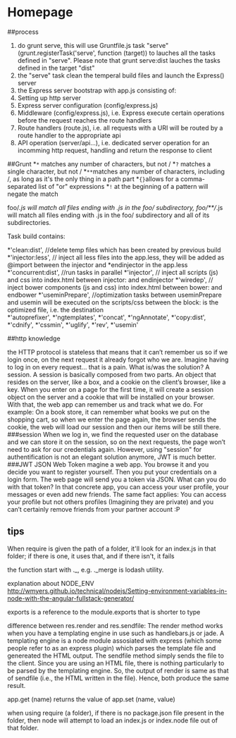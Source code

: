 # Homepage
##process
1. do grunt serve, this will use Gruntfile.js task "serve" (grunt.registerTask('serve', function (target)) to lauches all the tasks defined in "serve". Please note that grunt serve:dist lauches the tasks defined in the target "dist"
2. the "serve" task clean the temperal build files and launch the Express() server 
3. the Express server bootstrap with app.js consisting of: 
4. Setting up http server 
5. Express server configuration (config/express.js)
6. Middleware (config/express.js), i.e. Express execute certain operations before the request reaches the route handlers
7. Route handlers (route.js), i.e. all requests with a URI will be routed by a route handler to the appropriate api
8. API operation (server/api...), i.e. dedicated server operation for an incomming http request, handling and return the response to client 

##Grunt
*`*` matches any number of characters, but not /
*`?` matches a single character, but not /
*`**`matches any number of characters, including /, as long as it's the only thing in a path part
*`{}`allows for a comma-separated list of "or" expressions
*`!` at the beginning of a pattern will negate the match

 foo/*.js will match all files ending with .js in the foo/ subdirectory, 
 foo/**/*.js will match all files ending with .js in the foo/ subdirectory and all of its subdirectories.

Task build contains:

*'clean:dist', //delete temp files which has been created by previous build
*'injector:less', // inject all less files into the app.less, they will be added as @import between the injector and *endinjector in the app.less 
*'concurrent:dist', //run tasks in parallel
*'injector', // inject all scripts (js) and css into index.html between injector:<type> and endinjector
*'wiredep', // inject bower components (js and css) into index.html between bower:<type> and endbower
*'useminPrepare', //optimization tasks between useminPrepare and usemin will be executed on the scripts/css between the block: <!-- build:<type>(alternate search path) <path> --> <path> is the optimized file, i.e. the destination    
  *'autoprefixer',
  *'ngtemplates',
  *'concat',
  *'ngAnnotate',
  *'copy:dist',
  *'cdnify',
  *'cssmin',
  *'uglify',
  *'rev',
*'usemin'


##http knowledge

the HTTP protocol is stateless that means that it can’t remember us so if we login once, on the next request it already forgot who we are. Imagine having to log in on every request… that is a pain.
What is/was the solution? A session. A session is basically composed from two parts. An object that resides on the server, 
like a box, and a cookie on the client’s browser, like a key. When you enter on a page for the first time, 
it will create a session object on the server and a cookie that will be installed on your browser. 
With that, the web app can remember us and track what we do. For example: On a book store, it can remember what books we put on the shopping cart, 
so when we enter the page again, the browser sends the cookie, the web will load our session and then our items will be still there. 
###session
When we log in, we find the requested user on the database and we can store it on the session, so on the next requests, the page won’t need to ask for our credentials again.
However, using "session" for authentification is not an elegant solution anymore, JWT is much better. 
###JWT JSON Web Token
magine a web app. You browse it and you decide you want to register yourself. Then you put your credentials on a login form. The web page will send you a token via JSON. What can you do with that token? In that concrete app, you can access your user profile, your messages or even add new friends.
The same fact applies: You can access your profile but not others profiles (Imagining they are private) and you can’t certainly remove friends from your partner account :P


## tips
When require is given the path of a folder, it'll look for an index.js in that folder; if there is one, it uses that, and if there isn't, it fails

the function start with ._, e.g. ._merge is lodash utility.

explanation about NODE_ENV http://wmyers.github.io/technical/nodejs/Setting-environment-variables-in-node-with-the-angular-fullstack-generator/

exports is a reference to the module.exports that is shorter to type

difference between res.render and res.sendfile: The render method works when you have a templating engine in use such as handlebars.js or jade. A templating engine is a node module assosiated with express (which some people refer to as an express plugin) which parses the template file and genereated the HTML output. The sendfile method simply sends the file to the client. Since you are using an HTML file, there is nothing particularly to be parsed by the templating engine. So, the output of render is same as that of sendfile (i.e., the HTML written in the file). Hence, both produce the same result.

app.get (name) returns the value of app.set (name, value)

when using require (a folder), if there is no package.json file present in the folder, then node will attempt to load an index.js or index.node file out of that folder.